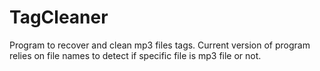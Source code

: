 # TagCleaner
Program to recover and clean mp3 files tags.
Current version of program relies on file names to detect if specific file is mp3 file or not.
